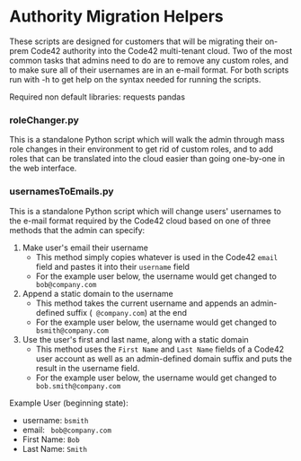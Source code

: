 # Authority Migration Helpers
These scripts are designed for customers that will be migrating their on-prem Code42 authority into the Code42 multi-tenant cloud.  Two of the most common tasks that admins need to do are to remove any custom roles, and to make sure all of their usernames are in an e-mail format.
For both scripts run with -h to get help on the syntax needed for running the scripts.

Required non default libraries:
requests
pandas


### roleChanger.py
This is a standalone Python script which will walk the admin through mass role changes in their environment to get rid of custom roles, and to add roles that can be translated into the cloud easier than going one-by-one in the web interface.

### usernamesToEmails.py
This is a standalone Python script which will change users' usernames to the e-mail format required by the Code42 cloud based on one of three methods that the admin can specify:
1. Make user's email their username
    * This method simply copies whatever is used in the Code42 `email` field and pastes it into their `username` field
    * For the example user below, the username would get changed to ` bob@company.com`
2. Append a static domain to the username
    * This method takes the current username and appends an admin-defined suffix (` @company.com`) at the end
    * For the example user below, the username would get changed to ` bsmith@company.com`
3. Use the user's first and last name, along with a static domain
    * This method uses the `First Name` and `Last Name` fields of a Code42 user account as well as an admin-defined domain suffix and puts the result in the username field.
    * For the example user below, the username would get changed to ` bob.smith@company.com`

Example User (beginning state):
* username: `bsmith`
* email: ` bob@company.com`
* First Name: `Bob`
* Last Name: `Smith`
